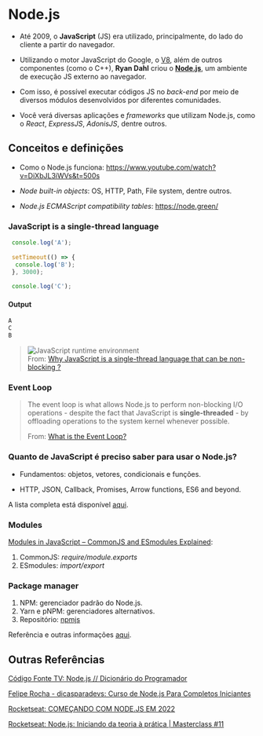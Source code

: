 # Node.js

- Até 2009, o **JavaScript** (JS) era utilizado, principalmente, do lado do cliente a partir do navegador.

- Utilizando o motor JavaScript do Google, o [V8](https://v8.dev/), além de outros componentes (como o C++), **Ryan Dahl** criou o **[Node.js](https://nodejs.org)**, um ambiente de execução JS externo ao navegador.

- Com isso, é possível executar códigos JS no *back-end* por meio de diversos módulos desenvolvidos por diferentes comunidades.

- Você verá diversas aplicações e *frameworks* que utilizam Node.js, como o *React*, *ExpressJS*, *AdonisJS*, dentre outros.

## Conceitos e definições

- Como o Node.js funciona: <https://www.youtube.com/watch?v=DiXbJL3iWVs&t=500s>

- *Node built-in objects*: OS, HTTP, Path, File system, dentre outros.

- *Node.js ECMAScript compatibility tables*: <https://node.green/>

### JavaScript is a single-thread language

```javascript
 console.log('A');
 
 setTimeout(() => {
  console.log('B');
 }, 3000);
  
 console.log('C');
```

#### Output

```javascript
A 
C 
B
```

 > ![JavaScript runtime environment](https://media.geeksforgeeks.org/wp-content/cdn-uploads/20210122115136/Untitled-Diagram3.jpg)  
 > From: [Why JavaScript is a single-thread language that can be non-blocking ?](https://www.geeksforgeeks.org/why-javascript-is-a-single-thread-language-that-can-be-non-blocking/)

### Event Loop

> The event loop is what allows Node.js to perform non-blocking I/O operations - despite the fact that JavaScript is **single-threaded** - by offloading operations to the system kernel whenever possible.
>
> From: [What is the Event Loop?](https://nodejs.org/en/docs/guides/event-loop-timers-and-nexttick/#what-is-the-event-loop)

### Quanto de JavaScript é preciso saber para usar o Node.js?

- Fundamentos: objetos, vetores, condicionais e funções.

- HTTP, JSON, Callback, Promises, Arrow functions, ES6 and beyond.

A lista completa está disponível [aqui](https://nodejs.dev/learn/how-much-javascript-do-you-need-to-know-to-use-nodejs).

### Modules

[Modules in JavaScript – CommonJS and ESmodules Explained](https://www.freecodecamp.org/news/modules-in-javascript/):

1. CommonJS: *require/module.exports*
1. ESmodules: *import/export*

### Package manager

 1. NPM: gerenciador padrão do Node.js.
 1. Yarn e pNPM: gerenciadores alternativos.
 1. Repositório: [npmjs](https://www.npmjs.com/)

Referência e outras informações [aqui](https://nodejs.dev/en/learn/an-introduction-to-the-npm-package-manager).

## Outras Referências

[Código Fonte TV: Node.js // Dicionário do Programador](https://youtu.be/vYekSMBCCiM)

[Felipe Rocha - dicasparadevs: Curso de Node.js Para Completos Iniciantes](https://youtu.be/IOfDoyP1Aq0)

[Rocketseat: COMEÇANDO COM NODE.JS EM 2022](<https://youtu.be/fm4_EuCsQwg>)

[Rocketseat: Node.js: Iniciando da teoria à prática | Masterclass #11](https://youtu.be/DiXbJL3iWVs)

